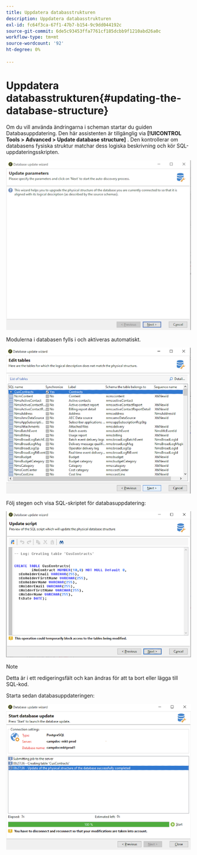```yaml
---
title: Uppdatera databasstrukturen
description: Uppdatera databasstrukturen
exl-id: fc64f3ca-67f1-47b7-b154-9c9dd044192c
source-git-commit: 6de5c93453ffa7761cf185dcbb9f1210abd26a0c
workflow-type: tm+mt
source-wordcount: '92'
ht-degree: 0%

---
```


# Uppdatera databasstrukturen{#updating-the-database-structure}

Om du vill använda ändringarna i scheman startar du guiden Databasuppdatering. Den här assistenten är tillgänglig via **[!UICONTROL Tools > Advanced > Update database structure]** . Den kontrollerar om databasens fysiska struktur matchar dess logiska beskrivning och kör SQL-uppdateringsskripten.

![](assets/schema_update.png)

Modulerna i databasen fylls i och aktiveras automatiskt.

![](assets/schema_update_select2.png)

Följ stegen och visa SQL-skriptet för databasuppdatering:

![](assets/schema_update2.png)

>[!NOTE]
>
>Detta är i ett redigeringsfält och kan ändras för att ta bort eller lägga till SQL-kod.

Starta sedan databasuppdateringen:

![](assets/schema_update3.png)
